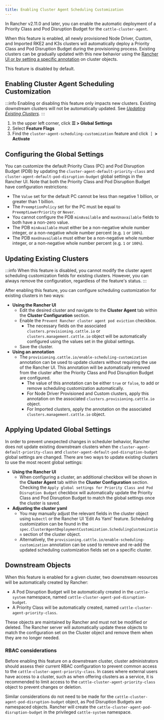 ```yaml
---
title: Enabling Cluster Agent Scheduling Customization
---
```


<head>
  <link rel="canonical" href="https://ranchermanager.docs.rancher.com/how-to-guides/advanced-user-guides/enable-cluster-agent-scheduling-customization"/>
</head>

In Rancher v2.11.0 and later, you can enable the automatic deployment of a Priority Class and Pod Disruption Budget for the `cattle-cluster-agent`.

When this feature is enabled, all newly provisioned Node Driver, Custom, and Imported RKE2 and K3s clusters will automatically deploy a Priority Class and Pod Disruption Budget during the provisioning process. Existing clusters can be gradually updated with this new behavior using the [Rancher UI or by setting a specific annotation](#updating-existing-clusters) on cluster objects.

This feature is disabled by default.

## Enabling Cluster Agent Scheduling Customization

:::info
Enabling or disabling this feature only impacts new clusters. Existing downstream clusters will not be automatically updated. See [_Updating Existing Clusters_](#updating-existing-clusters).
:::

1. In the upper left corner, click **☰ > Global Settings**
1. Select **Feature Flags**
1. Find the `cluster-agent-scheduling-customization` feature and click **⋮ > Activate**

## Configuring the Global Settings

You can customize the default Priority Class (PC) and Pod Disruption Budget (PDB) by updating the `cluster-agent-default-priority-class` and `cluster-agent-default-pod-disruption-budget` global settings in the Rancher UI. Note that both the Priority Class and Pod Disruption Budget have configuration restrictions:

+ The `Value` set for the default PC cannot be less than negative 1 billion, or greater than 1 billion.
+ The `PreemptionPolicy` set for the PC must be equal to `PreemptLowerPriority` or `Never`.
+ You cannot configure the PDB `minAvailable` and `maxUnavailable` fields to both have a non-zero value.
+ The PDB `minAvailable` must either be a non-negative whole number integer, or a non-negative whole number percent (e.g. `1` or `100%`).
+ The PDB `maxUnavailable` must either be a non-negative whole number integer, or a non-negative whole number percent (e.g. `1` or `100%`).


## Updating Existing Clusters

:::info
When this feature is disabled, you cannot modify the cluster agent scheduling customization fields for existing clusters. However, you can always remove the configuration, regardless of the feature's status.
:::

After enabling this feature, you can configure scheduling customization for existing clusters in two ways:

+ **Using the Rancher UI**
    + Edit the desired cluster and navigate to the **Cluster Agent** tab within the **Cluster Configuration** section.
    + Enable the `Prevent Rancher cluster agent pod eviction` checkbox.
        + The necessary fields on the associated `clusters.provisioning.cattle.io` or `clusters.management.cattle.io` object will be automatically configured using the values set in the global settings.
    + Save the cluster.
+ **Using an annotation**
    + The `provisioning.cattle.io/enable-scheduling-customization` annotation can be used to update clusters without requiring the use of the Rancher UI. This annotation will be automatically removed from the cluster after the Priority Class and Pod Disruption Budget are configured.
        + The value of this annotation can be either `true` or `false`, to add or remove scheduling customization automatically.
        + For Node Driver Provisioned and Custom clusters, apply this annotation on the associated `clusters.provisioning.cattle.io` object.
        + For Imported clusters, apply the annotation on the associated `clusters.management.cattle.io` object.

## Applying Updated Global Settings

In order to prevent unexpected changes in scheduler behavior, Rancher does not update existing downstream clusters when the `cluster-agent-default-priority-class` and `cluster-agent-default-pod-disruption-budget` global settings are changed. There are two ways to update existing clusters to use the most recent global settings:

+ **Using the Rancher UI**
    + When configuring a cluster, an additional checkbox will be shown in the **Cluster Agent** tab within the **Cluster Configuration** section. Checking the `Apply global settings for Priority Class and Pod Disruption Budget` checkbox will automatically update the Priority Class and Pod Disruption Budget to match the global settings once the cluster is saved.
+ **Adjusting the cluster yaml**
    + You may manually adjust the relevant fields in the cluster object using `kubectl` or the Rancher UI 'Edit As Yaml' feature. Scheduling customization can be found in the `spec.ClusterAgentDeploymentCustomization.SchedulingCustomization` section of the cluster object.
    + Alternatively, the `provisioning.cattle.io/enable-scheduling-customization` annotation can be used to remove and re-add the updated scheduling customization fields set on a specific cluster.

## Downstream Objects

When this feature is enabled for a given cluster, two downstream resources will be automatically created by Rancher:

+ A Pod Disruption Budget will be automatically created in the `cattle-system` namespace, named `cattle-cluster-agent-pod-disruption-budget`.
+ A Priority Class will be automatically created, named `cattle-cluster-agent-priority-class`.

These objects are maintained by Rancher and must not be modified or deleted. The Rancher server will automatically update these objects to match the configuration set on the Cluster object and remove them when they are no longer needed.

### RBAC considerations

Before enabling this feature on a downstream cluster, cluster administrators should assess their current RBAC configuration to prevent common access to the `cattle-cluster-agent-priority-class`. In cases where external users have access to a cluster, such as when offering clusters as a service, it is recommended to limit access to the `cattle-cluster-agent-priority-class` object to prevent changes or deletion.

Similar considerations do not need to be made for the `cattle-cluster-agent-pod-disruption-budget` object, as Pod Disruption Budgets are namespaced objects. Rancher will create the `cattle-cluster-agent-pod-disruption-budget` in the privileged `cattle-system` namespace.

